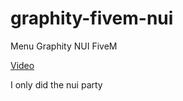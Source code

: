 # graphity-fivem-nui
Menu Graphity NUI FiveM


[Video](https://youtu.be/1YlOl2BxUwA)


I only did the nui party
